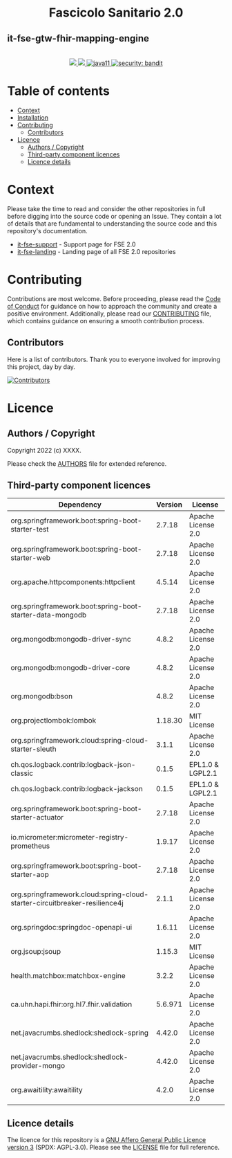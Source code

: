<h1 align="center">Fascicolo Sanitario 2.0</h1>
<h2 align="left">it-fse-gtw-fhir-mapping-engine</h2>

<br />
<div align="center">
    <!-- CoC -->
    <a href="CODE_OF_CONDUCT.md">
      <img src="https://img.shields.io/badge/Contributor%20Covenant-v2.0%20adopted-ff69b4.svg" />
    </a>
    <a href="CODE_OF_CONDUCT.md">
      <img src="https://img.shields.io/badge/badge-green.svg" />
    </a>
    <a href="/">
      <img alt="java11"
      src="https://img.shields.io/badge/badge-red.svg">
    </a>
    <a href="/">
      <img alt="security: bandit"
      src="https://img.shields.io/badge/badge-yellow.svg">
    </a>
</div>


# Table of contents

- [Context](#context)
- [Installation](#installation)
- [Contributing](#contributing)
    - [Contributors](#contributors)
- [Licence](#licence)
    - [Authors / Copyright](#authors--copyright)
    - [Third-party component licences](#third-party-component-licences)
    - [Licence details](#licence-details)


# Context

Please take the time to read and consider the other repositories in full before digging into the source code or opening an Issue. They contain a lot of details that are fundamental to understanding the source code and this repository's documentation.

- <a href="https://github.com/ministero-salute/it-fse-support">it-fse-support</a> - Support page for FSE 2.0
- <a href="https://github.com/ministero-salute/it-fse-landing">it-fse-landing</a> - Landing page of all FSE 2.0 repositories

# Contributing
Contributions are most welcome. Before proceeding, please read the [Code of Conduct](./CODE_OF_CONDUCT.md) for guidance on how to approach the community and create a positive environment. Additionally, please read our [CONTRIBUTING](./CONTRIBUTING.md) file, which contains guidance on ensuring a smooth contribution process.

## Contributors
Here is a list of contributors. Thank you to everyone involved for improving this project, day by day.

[![Contributors](https://contrib.rocks/image?repo=ministero-salute/it-fse-gtw-fhir-mapping-engine)](https://github.com/ministero-salute/it-fse-gtw-fhir-mapping-engine/graphs/contributors)


# Licence

## Authors / Copyright

Copyright 2022 (c) XXXX.

Please check the [AUTHORS](AUTHORS) file for extended reference.

## Third-party component licences
| Dependency                                                                 | Version | License            |
|----------------------------------------------------------------------------|---------|--------------------|
| org.springframework.boot:spring-boot-starter-test                          | 2.7.18  | Apache License 2.0 |
| org.springframework.boot:spring-boot-starter-web                           | 2.7.18  | Apache License 2.0 |
| org.apache.httpcomponents:httpclient                                       | 4.5.14  | Apache License 2.0 |
| org.springframework.boot:spring-boot-starter-data-mongodb                  | 2.7.18  | Apache License 2.0 |
| org.mongodb:mongodb-driver-sync                                            | 4.8.2   | Apache License 2.0 |
| org.mongodb:mongodb-driver-core                                            | 4.8.2   | Apache License 2.0 |
| org.mongodb:bson                                                           | 4.8.2   | Apache License 2.0 |
| org.projectlombok:lombok                                                   | 1.18.30 | MIT License        |
| org.springframework.cloud:spring-cloud-starter-sleuth                      | 3.1.1   | Apache License 2.0 |
| ch.qos.logback.contrib:logback-json-classic                                | 0.1.5   | EPL1.0 & LGPL2.1   |
| ch.qos.logback.contrib:logback-jackson                                     | 0.1.5   | EPL1.0 & LGPL2.1   |
| org.springframework.boot:spring-boot-starter-actuator                      | 2.7.18  | Apache License 2.0 |
| io.micrometer:micrometer-registry-prometheus                               | 1.9.17  | Apache License 2.0 |
| org.springframework.boot:spring-boot-starter-aop                           | 2.7.18  | Apache License 2.0 |
| org.springframework.cloud:spring-cloud-starter-circuitbreaker-resilience4j | 2.1.1   | Apache License 2.0 |
| org.springdoc:springdoc-openapi-ui                                         | 1.6.11  | Apache License 2.0 |
| org.jsoup:jsoup                                                            | 1.15.3  | MIT License        |
| health.matchbox:matchbox-engine                                            | 3.2.2   | Apache License 2.0 |
| ca.uhn.hapi.fhir:org.hl7.fhir.validation                                   | 5.6.971 | Apache License 2.0 |
| net.javacrumbs.shedlock:shedlock-spring                                    | 4.42.0  | Apache License 2.0 |
| net.javacrumbs.shedlock:shedlock-provider-mongo                            | 4.42.0  | Apache License 2.0 |
| org.awaitility:awaitility                                                  | 4.2.0   | Apache License 2.0 |



## Licence details

The licence for this repository is a [GNU Affero General Public Licence version 3](https://www.gnu.org/licenses/agpl-3.0.html) (SPDX: AGPL-3.0). Please see the [LICENSE](LICENSE) file for full reference.

